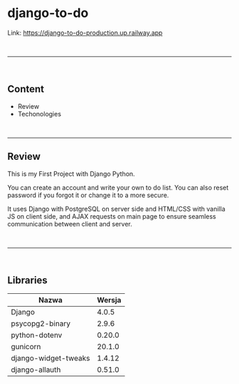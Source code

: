 # django-to-do

Link: 
https://django-to-do-production.up.railway.app

</br>

---

</br>

## Content

 - Review
 - Techonologies

</br>

---

## <a id='review'></a> Review

This is my First Project with Django Python.

You can create an account and write your own to do list.
You can also reset password if you forgot it or change it to a more secure.

It uses Django with PostgreSQL on server side and HTML/CSS with vanilla JS on client side, and AJAX requests on main page to ensure seamless communication between client and server.

</br>

---

</br>

## <a id='libs'></a> Libraries

| Nazwa               | Wersja |
|---------------------|--------|
| Django              | 4.0.5  |
| psycopg2-binary     | 2.9.6  |
| python-dotenv       | 0.20.0 |
| gunicorn            | 20.1.0 |
| django-widget-tweaks | 1.4.12 |
| django-allauth      | 0.51.0 |
